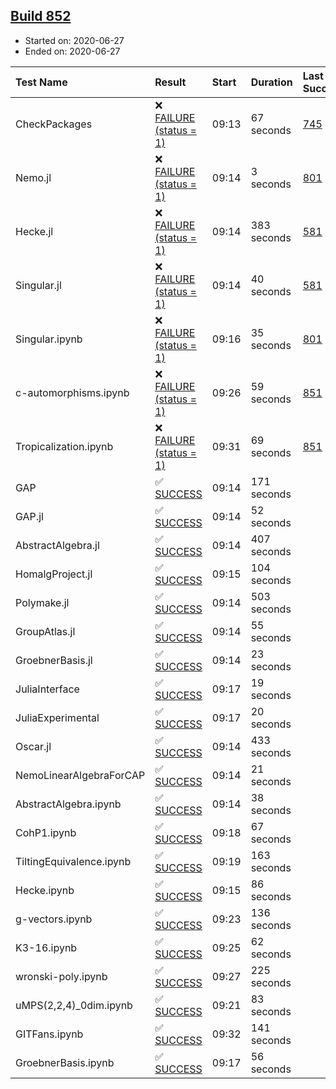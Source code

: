 ## [Build 852](https://oscarci.mathematik.uni-kl.de/job/oscar-julia-1.4/852/)

* Started on: 2020-06-27
* Ended on: 2020-06-27

| Test Name    | Result | Start | Duration | Last Success | First Failure |
|:-------------|:-------|:------|:---------|:-------------|:--------------|
| CheckPackages | ❌ [FAILURE (status = 1)](https://oscarci.mathematik.uni-kl.de/job/oscar-julia-1.4/852/artifact/logs/build-852/CheckPackages.log) | 09:13 | 67 seconds | [745](https://oscarci.mathematik.uni-kl.de/job/oscar-julia-1.4/745/) | [746](https://oscarci.mathematik.uni-kl.de/job/oscar-julia-1.4/746/) |
| Nemo.jl | ❌ [FAILURE (status = 1)](https://oscarci.mathematik.uni-kl.de/job/oscar-julia-1.4/852/artifact/logs/build-852/Nemo.jl.log) | 09:14 | 3 seconds | [801](https://oscarci.mathematik.uni-kl.de/job/oscar-julia-1.4/801/) | [802](https://oscarci.mathematik.uni-kl.de/job/oscar-julia-1.4/802/) |
| Hecke.jl | ❌ [FAILURE (status = 1)](https://oscarci.mathematik.uni-kl.de/job/oscar-julia-1.4/852/artifact/logs/build-852/Hecke.jl.log) | 09:14 | 383 seconds | [581](https://oscarci.mathematik.uni-kl.de/job/oscar-julia-1.4/581/) | [582](https://oscarci.mathematik.uni-kl.de/job/oscar-julia-1.4/582/) |
| Singular.jl | ❌ [FAILURE (status = 1)](https://oscarci.mathematik.uni-kl.de/job/oscar-julia-1.4/852/artifact/logs/build-852/Singular.jl.log) | 09:14 | 40 seconds | [581](https://oscarci.mathematik.uni-kl.de/job/oscar-julia-1.4/581/) | [582](https://oscarci.mathematik.uni-kl.de/job/oscar-julia-1.4/582/) |
| Singular.ipynb | ❌ [FAILURE (status = 1)](https://oscarci.mathematik.uni-kl.de/job/oscar-julia-1.4/852/artifact/logs/build-852/Singular.ipynb.log) | 09:16 | 35 seconds | [801](https://oscarci.mathematik.uni-kl.de/job/oscar-julia-1.4/801/) | [802](https://oscarci.mathematik.uni-kl.de/job/oscar-julia-1.4/802/) |
| c-automorphisms.ipynb | ❌ [FAILURE (status = 1)](https://oscarci.mathematik.uni-kl.de/job/oscar-julia-1.4/852/artifact/logs/build-852/c-automorphisms.ipynb.log) | 09:26 | 59 seconds | [851](https://oscarci.mathematik.uni-kl.de/job/oscar-julia-1.4/851/) | [852](https://oscarci.mathematik.uni-kl.de/job/oscar-julia-1.4/852/) |
| Tropicalization.ipynb | ❌ [FAILURE (status = 1)](https://oscarci.mathematik.uni-kl.de/job/oscar-julia-1.4/852/artifact/logs/build-852/Tropicalization.ipynb.log) | 09:31 | 69 seconds | [851](https://oscarci.mathematik.uni-kl.de/job/oscar-julia-1.4/851/) | [852](https://oscarci.mathematik.uni-kl.de/job/oscar-julia-1.4/852/) |
| GAP | ✅ [SUCCESS](https://oscarci.mathematik.uni-kl.de/job/oscar-julia-1.4/852/artifact/logs/build-852/GAP.log) | 09:14 | 171 seconds |  |  |
| GAP.jl | ✅ [SUCCESS](https://oscarci.mathematik.uni-kl.de/job/oscar-julia-1.4/852/artifact/logs/build-852/GAP.jl.log) | 09:14 | 52 seconds |  |  |
| AbstractAlgebra.jl | ✅ [SUCCESS](https://oscarci.mathematik.uni-kl.de/job/oscar-julia-1.4/852/artifact/logs/build-852/AbstractAlgebra.jl.log) | 09:14 | 407 seconds |  |  |
| HomalgProject.jl | ✅ [SUCCESS](https://oscarci.mathematik.uni-kl.de/job/oscar-julia-1.4/852/artifact/logs/build-852/HomalgProject.jl.log) | 09:15 | 104 seconds |  |  |
| Polymake.jl | ✅ [SUCCESS](https://oscarci.mathematik.uni-kl.de/job/oscar-julia-1.4/852/artifact/logs/build-852/Polymake.jl.log) | 09:14 | 503 seconds |  |  |
| GroupAtlas.jl | ✅ [SUCCESS](https://oscarci.mathematik.uni-kl.de/job/oscar-julia-1.4/852/artifact/logs/build-852/GroupAtlas.jl.log) | 09:14 | 55 seconds |  |  |
| GroebnerBasis.jl | ✅ [SUCCESS](https://oscarci.mathematik.uni-kl.de/job/oscar-julia-1.4/852/artifact/logs/build-852/GroebnerBasis.jl.log) | 09:14 | 23 seconds |  |  |
| JuliaInterface | ✅ [SUCCESS](https://oscarci.mathematik.uni-kl.de/job/oscar-julia-1.4/852/artifact/logs/build-852/JuliaInterface.log) | 09:17 | 19 seconds |  |  |
| JuliaExperimental | ✅ [SUCCESS](https://oscarci.mathematik.uni-kl.de/job/oscar-julia-1.4/852/artifact/logs/build-852/JuliaExperimental.log) | 09:17 | 20 seconds |  |  |
| Oscar.jl | ✅ [SUCCESS](https://oscarci.mathematik.uni-kl.de/job/oscar-julia-1.4/852/artifact/logs/build-852/Oscar.jl.log) | 09:14 | 433 seconds |  |  |
| NemoLinearAlgebraForCAP | ✅ [SUCCESS](https://oscarci.mathematik.uni-kl.de/job/oscar-julia-1.4/852/artifact/logs/build-852/NemoLinearAlgebraForCAP.log) | 09:14 | 21 seconds |  |  |
| AbstractAlgebra.ipynb | ✅ [SUCCESS](https://oscarci.mathematik.uni-kl.de/job/oscar-julia-1.4/852/artifact/logs/build-852/AbstractAlgebra.ipynb.log) | 09:14 | 38 seconds |  |  |
| CohP1.ipynb | ✅ [SUCCESS](https://oscarci.mathematik.uni-kl.de/job/oscar-julia-1.4/852/artifact/logs/build-852/CohP1.ipynb.log) | 09:18 | 67 seconds |  |  |
| TiltingEquivalence.ipynb | ✅ [SUCCESS](https://oscarci.mathematik.uni-kl.de/job/oscar-julia-1.4/852/artifact/logs/build-852/TiltingEquivalence.ipynb.log) | 09:19 | 163 seconds |  |  |
| Hecke.ipynb | ✅ [SUCCESS](https://oscarci.mathematik.uni-kl.de/job/oscar-julia-1.4/852/artifact/logs/build-852/Hecke.ipynb.log) | 09:15 | 86 seconds |  |  |
| g-vectors.ipynb | ✅ [SUCCESS](https://oscarci.mathematik.uni-kl.de/job/oscar-julia-1.4/852/artifact/logs/build-852/g-vectors.ipynb.log) | 09:23 | 136 seconds |  |  |
| K3-16.ipynb | ✅ [SUCCESS](https://oscarci.mathematik.uni-kl.de/job/oscar-julia-1.4/852/artifact/logs/build-852/K3-16.ipynb.log) | 09:25 | 62 seconds |  |  |
| wronski-poly.ipynb | ✅ [SUCCESS](https://oscarci.mathematik.uni-kl.de/job/oscar-julia-1.4/852/artifact/logs/build-852/wronski-poly.ipynb.log) | 09:27 | 225 seconds |  |  |
| uMPS(2,2,4)_0dim.ipynb | ✅ [SUCCESS](https://oscarci.mathematik.uni-kl.de/job/oscar-julia-1.4/852/artifact/logs/build-852/uMPS-2-2-4-_0dim.ipynb.log) | 09:21 | 83 seconds |  |  |
| GITFans.ipynb | ✅ [SUCCESS](https://oscarci.mathematik.uni-kl.de/job/oscar-julia-1.4/852/artifact/logs/build-852/GITFans.ipynb.log) | 09:32 | 141 seconds |  |  |
| GroebnerBasis.ipynb | ✅ [SUCCESS](https://oscarci.mathematik.uni-kl.de/job/oscar-julia-1.4/852/artifact/logs/build-852/GroebnerBasis.ipynb.log) | 09:17 | 56 seconds |  |  |
